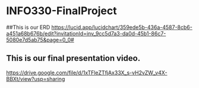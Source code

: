# INFO330-FinalProject



##This is our ERD
https://lucid.app/lucidchart/359ede5b-436a-4587-8cb6-a451a68b676b/edit?invitationId=inv_9cc5d7a3-da0d-45b1-86c7-5080e7d5ab75&page=0_0#




## This is our final presentation video. 
https://drive.google.com/file/d/1xTFleZTfjAx33X_s-vH2vZW_v4X-BBXt/view?usp=sharing

